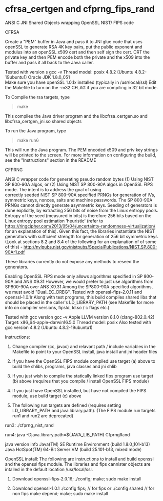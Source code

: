 # cfrsa_certgen and cfprng_fips_rand 
ANSI C JNI Shared Objects wrapping OpenSSL NIST/ FIPS code 

CFRSA

Create a "PEM" buffer in Java and pass it to JNI glue code that
uses openSSL to generate RSA 4K key pairs, put the public exponent
and modulus into an openSSL x509 cert and then self sign the cert.
CRT the private key and then PEM encode both the private
and the x509 into the buffer and pass it all back to the Java caller.


Tested with version s
gcc -v  Thread model: posix 4.8.2 (Ubuntu 4.8.2-19ubuntu1) 
Oracle JDK 1.8.0_051  
Make sure you have openSSL 1.0.1x installed (typically in /usr/local/ssl) 
Edit the Makefile to turn on the -m32 CFLAG if you are compiling in 32 bit
mode. 

To Compile the rsa targets, type
>make

This compiles the Java driver program and the libcfrsa_certgen.so 
and libcfrsa_certgen_jni.so shared objects

To run the Java program, type
> make run6 

This will run the Java program. The PEM encoded x509 and priv key
strings will be printed to the screen. For more information on
configuring the build, see the "Instructions" section in the README


CFPRNG

ANSI C wrapper code for generating pseudo random
bytes (1)  Using NIST SP 800-90A algos, or (2) 
Using NIST SP 800-90A algos in OpenSSL FIPS mode. 
The intent is to address the goal of using  
correctly seeded NIST SP 800-90A specified PRNGs for generation of IVs, 
symmetric keys, nonces, salts and machine passwords. The SP 800-90A PRNGs
cannot directly generate asymmetric keys. Seeding of generators is 
done explicitly, by extracting 256 bits of noise from the Linux entropy 
pools. Entropy of the seed (measured in bits) is therefore
256 bits based on the Linux entropy pool estimation 'heuristic' (refer to 
https://ringcipher.com/2013/05/04/uncertainty-randomness-virtualization/ 
for an explanation of this). Given this fact, the libraries 
instantiate the NIST generators 
with sufficient strength for generation of 256 bit symmetric keys 
(Look at sections 8.2 and 8.4 of the following for an explanation of 
of some of this) - 
http://nvlpubs.nist.gov/nistpubs/SpecialPublications/NIST.SP.800-90Ar1.pdf

These libraries currently do not expose any methods to reseed the generators. 

Enabling OpenSSL FIPS mode only allows algorithms 
specified in SP 800-90A and ANS X9.31
However, we would prefer to just use algorithms 
from SP800-90A over ANS X9.31
Among the SP800-90A specified algorithms, we 
must avoid "Dual_EC_DRBG". 
Tested wth openssl-fips-2.0.11 and openssl-1.0.1r
Along with test programs, this build compiles shared 
libs that should be placed in the caller's LD_LIBRARY_PATH 
(see Makefile for more info on compiler versions, 
fipsld, ld.so / c flags etc.)

Tested with gcc version 
gcc -v 
Apple LLVM version 8.1.0 (clang-802.0.42)
Target: x86_64-apple-darwin16.5.0
Thread model: posix
Also tested with gcc version 4.8.2 (Ubuntu 4.8.2-19ubuntu1) 



Instructions:

1) Change compiler (cc, javac) and relavant path / include variables in the Makefile 
   to point to your OpenSSL install, java install and jni header files

2) If you have the OpenSSL FIPS module compiled use target (a) above 
   to build the shlibs, programs, java classes and jni shlib

3) If you just wish to compile the statically linked fips program
   use target (b) above (requires that you compile / install OpenSSL FIPS module)

4) If you just have OpenSSL installed, but have not compiled the 
   FIPS module, use build target (c) above
   

5) The following run targets are defined (requires setting LD_LIBRARY_PATH and 
   java.library.path). (The FIPS module run targets run1 and run2 are deprecated) 


run3:
	./cfprng_nist_rand


run4:
	java -Djava.library.path=$(JAVA_LIB_PATH) CfprngRand

java version info 
Java(TM) SE Runtime Environment (build 1.8.0_101-b13)
Java HotSpot(TM) 64-Bit Server VM (build 25.101-b13, mixed mode)

OpenSSL install:
The following are instructions to install and build openssl and the openssl fips module. The libraries and fips cannister objects are intalled in the default location /usr/local/ssl.
1) Download openssl-fips-2.0.16;
 ./config;
 make;
 sudo make install

2) Download openssl-1.0.1
./config fips; // for fips
or
./config shared // for non fips
 make depend;
 make;
 sudo make install
